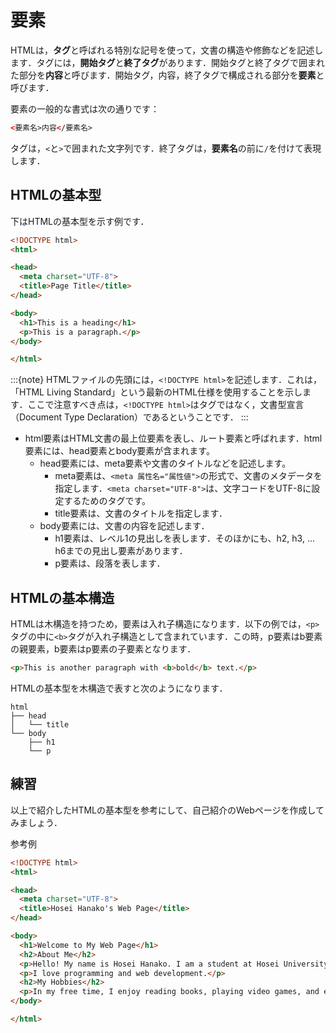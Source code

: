# 要素

HTMLは，**タグ**と呼ばれる特別な記号を使って，文書の構造や修飾などを記述します．タグには，**開始タグ**と**終了タグ**があります．開始タグと終了タグで囲まれた部分を**内容**と呼びます．開始タグ，内容，終了タグで構成される部分を**要素**と呼びます．

要素の一般的な書式は次の通りです：

```html
<要素名>内容</要素名>
```

タグは，`<`と`>`で囲まれた文字列です．終了タグは，**要素名**の前に`/`を付けて表現します．

## HTMLの基本型

下はHTMLの基本型を示す例です．

```html
<!DOCTYPE html>
<html>

<head>
  <meta charset="UTF-8">
  <title>Page Title</title>
</head>

<body>
  <h1>This is a heading</h1>
  <p>This is a paragraph.</p>
</body>

</html>
```

:::{note}
HTMLファイルの先頭には，`<!DOCTYPE html>`を記述します．これは，「HTML Living Standard」という最新のHTML仕様を使用することを示します．ここで注意すべき点は，`<!DOCTYPE html>`はタグではなく，文書型宣言（Document Type Declaration）であるということです．
:::

- html要素はHTML文書の最上位要素を表し、ルート要素と呼ばれます．html要素には、head要素とbody要素が含まれます。
  - head要素には、meta要素や文書のタイトルなどを記述します。
    - meta要素は、`<meta 属性名="属性値">`の形式で、文書のメタデータを指定します．`<meta charset="UTF-8">`は、文字コードをUTF-8に設定するためのタグです。
    - title要素は、文書のタイトルを指定します．
  - body要素には、文書の内容を記述します．
    - h1要素は、レベル1の見出しを表します．そのほかにも、h2, h3, ... h6までの見出し要素があります．
    - p要素は、段落を表します．

## HTMLの基本構造

HTMLは木構造を持つため，要素は入れ子構造になります．以下の例では，`<p>`タグの中に`<b>`タグが入れ子構造として含まれています．この時，p要素はb要素の親要素，b要素はp要素の子要素となります．

```html
<p>This is another paragraph with <b>bold</b> text.</p>
```

HTMLの基本型を木構造で表すと次のようになります．

```
html
├── head
│   └── title
└── body
    ├── h1
    └── p
```

## 練習

以上で紹介したHTMLの基本型を参考にして、自己紹介のWebページを作成してみましょう．

参考例

```html
<!DOCTYPE html>
<html>

<head>
  <meta charset="UTF-8">
  <title>Hosei Hanako's Web Page</title>
</head>

<body>
  <h1>Welcome to My Web Page</h1>
  <h2>About Me</h2>
  <p>Hello! My name is Hosei Hanako. I am a student at Hosei University.</p>
  <p>I love programming and web development.</p>
  <h2>My Hobbies</h2>
  <p>In my free time, I enjoy reading books, playing video games, and exploring new technologies.</p>
</body>

</html>
```